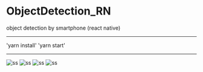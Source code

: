 # ObjectDetection_RN
object detection by smartphone (react native)
************************************
'yarn install'
'yarn start'
************************************
![ss](https://github.com/brkdrsn/ObjectDetection_RN/blob/main/Yeni%20klas%C3%B6r/WhatsApp%20Image%202021-01-05%20at%2020.40.35%20(1).jpeg)
![ss](https://github.com/brkdrsn/ObjectDetection_RN/blob/main/Yeni%20klas%C3%B6r/WhatsApp%20Image%202021-01-05%20at%2020.40.35.jpeg)
![ss](https://github.com/brkdrsn/ObjectDetection_RN/blob/main/Yeni%20klas%C3%B6r/WhatsApp%20Image%202021-01-05%20at%2020.40.36%20(1).jpeg)
![ss](https://github.com/brkdrsn/ObjectDetection_RN/blob/main/Yeni%20klas%C3%B6r/WhatsApp%20Image%202021-01-05%20at%2020.40.36.jpeg)
